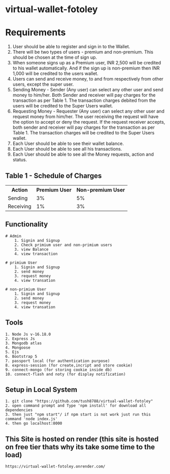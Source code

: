 # virtual-wallet-fotoley
# Requirements

1.	User should be able to register and sign in to the Wallet.
2.	There will be two types of users - premium and non-premium. This should be chosen at the time of sign up.
3.	When someone signs up as a Premium user, INR 2,500 will be credited to his wallet automatically. And if the sign up is non-premium then INR 1,000 will be credited to the users wallet.
4.	Users can send and receive money, to and from respectively from other users, except the super user.
5.	Sending Money - Sender (Any user) can select any other user and send money to him/her. Both Sender and receiver will pay charges for the transaction as per Table 1. The transaction charges debited from the users will be credited to the Super Users wallet.
6.	Requesting Money - Requester (Any user) can select any other user and request money from him/her. The user receiving the request will have the option to accept or deny the request. If the request receiver accepts, both sender and receiver will pay charges for the transaction as per Table 1. The transaction charges will be credited to the Super Users wallet.
7.	Each User should be able to see their wallet balance.
8.	Each User should be able to see all his transactions.
9.	Each User should be able to see all the Money requests, action and status.

<h2>Table 1 - Schedule of Charges</h2>

<table>
<tr>
    <th>
    Action
    </th>
    <th>
    Premium User
    </th>
    <th>
    Non-premium User
    </th>
</tr>
<tr>
    <td>Sending </td>
    <td> 3%</td>
    <td> 5%</td>
</tr>
<tr>
    <td>Receiving </td>
    <td> 1%</td>
    <td> 3%</td>
</tr>
</table>

## Functionality

    # Admin
        1. Signin and Signup 
        2. Check primium user and non-primium users
        3. view Balance 
        4. view transaction

    # primium User
        1. Signin and Signup 
        2. send money 
        3. request money
        4. view transation 

    # non-primium User
        1. Signin and Signup 
        2. send money 
        3. request money
        4. view transation 
  
## Tools

    1. Node Js v-16.18.0
    2. Express Js
    3. Mongodb atlas
    4. Mongoose
    5. Ejs
    6. Bootstrap 5
    7. passport local (for authentication purpose)
    8. express-session (for create,incript and store cookie)
    9. connect-mongo (for storing cookie inside db)
    10. connect-flash and noty (for display notification)

## Setup in Local System
    1. git clone "https://github.com/tush8788/virtual-wallet-fotoley"
    2. open command prompt and Type 'npm install' for download all dependencies
    3. then just "npm start"/ if npm start is not work just run this command 'node index.js'
    4. then go localhost:8000

## This Site is hosted on render (this site is hosted on free tier thats why its take some time to the load)
    https://virtual-wallet-fotoley.onrender.com/
